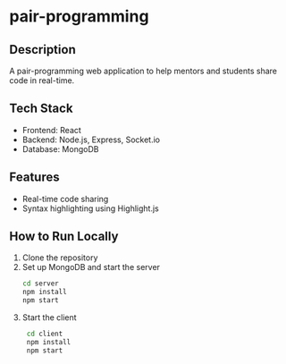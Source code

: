# pair-programming

## Description
A pair-programming web application to help mentors and students share code in real-time.

## Tech Stack
- Frontend: React
- Backend: Node.js, Express, Socket.io
- Database: MongoDB

## Features
- Real-time code sharing
- Syntax highlighting using Highlight.js

## How to Run Locally
1. Clone the repository
2. Set up MongoDB and start the server
   ```bash
   cd server
   npm install
   npm start
   ```
3. Start the client
   ```bash
    cd client
    npm install
    npm start
    ```
    